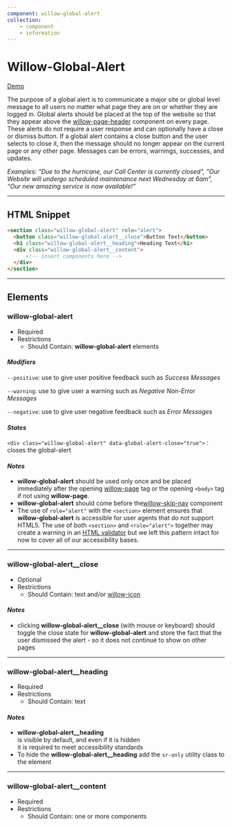 ```yaml
---
component: willow-global-alert
collection: 
    - component
    - information
---
```

# **Willow-Global-Alert**

[Demo](http://codepen.io/team/UnumUX/pen/XMpKpz)

The purpose of a global alert is to communicate a major site or global level message to all users no matter what page they are on or whether they are logged in. Global alerts should be placed at the top of the website so that they appear above the [willow-page-header](../page-header) component on every page. These alerts do not require a user response and can optionally have a close or dismiss button.  If a global alert contains a close button and the user selects to close it, then the message should no longer appear on the current page or any other page. Messages can be errors, warnings, successes, and updates.

_Examples: “Due to the hurricane, our Call Center is currently closed”, “Our Website will undergo scheduled maintenance next Wednesday at 6am”, “Our new amazing service is now available!”_

---

## HTML Snippet

```html
<section class="willow-global-alert" role="alert">
  <button class="willow-global-alert__close">Button Text</button>
  <h1 class="willow-global-alert__heading">Heading Text</h1>
  <div class="willow-global-alert__content">
      <!-- insert components here -->
  </div>
</section>
```

---

## Elements

### willow-global-alert

- Required
- Restrictions
  - Should Contain: **willow-global-alert** elements

#### _Modifiers_

`--positive`: use to give user positive feedback such as _Success Messages_

`--warning`: use to give user a warning such as _Negative Non-Error Messages_

`--negative`: use to give user negative feedback such as _Error Messages_

#### _States_

`<div class="willow-global-alert" data-global-alert-close="true">` : closes the global-alert

#### _Notes_

- **willow-global-alert** should be used only once and be placed immediately after the opening [willow-page](../page) tag or the opening `<body>` tag if not using **willow-page**. 
- **willow-global-alert** should come before the[willow-skip-nav](../skip-nav) component
- The use of `role="alert"` with the `<section>` element ensures that **willow-global-alert** is accessible for user agents that do not support HTML5. The use of both `<section>` and `<role="alert">` together may create a warning in an [HTML validator](https://validator.w3.org/) but we left this pattern intact for now to cover all of our accessibility bases.


---

### willow-global-alert__close

- Optional
- Restrictions
  - Should Contain: text and/or [willow-icon](../icons)

#### _Notes_

- clicking **willow-global-alert__close** (with mouse or keyboard) should toggle the close state for **willow-global-alert** and store the fact that the user dismissed the alert - so it does not continue to show on other pages

---

### willow-global-alert__heading

- Required
- Restrictions
  - Should Contain: text

#### _Notes_

- **willow-global-alert__heading** is visible by default, and even if it is hidden it is required to meet accessibility standards
- To hide the **willow-global-alert__heading** add the `sr-only` utility class to the element

---

### willow-global-alert__content

- Required
- Restrictions
  - Should Contain: one or more components